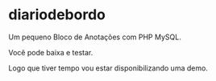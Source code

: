 # diariodebordo
Um pequeno Bloco de Anotações com PHP MySQL.

Você pode baixa e testar.

Logo que tiver tempo vou estar disponibilizando uma demo.
